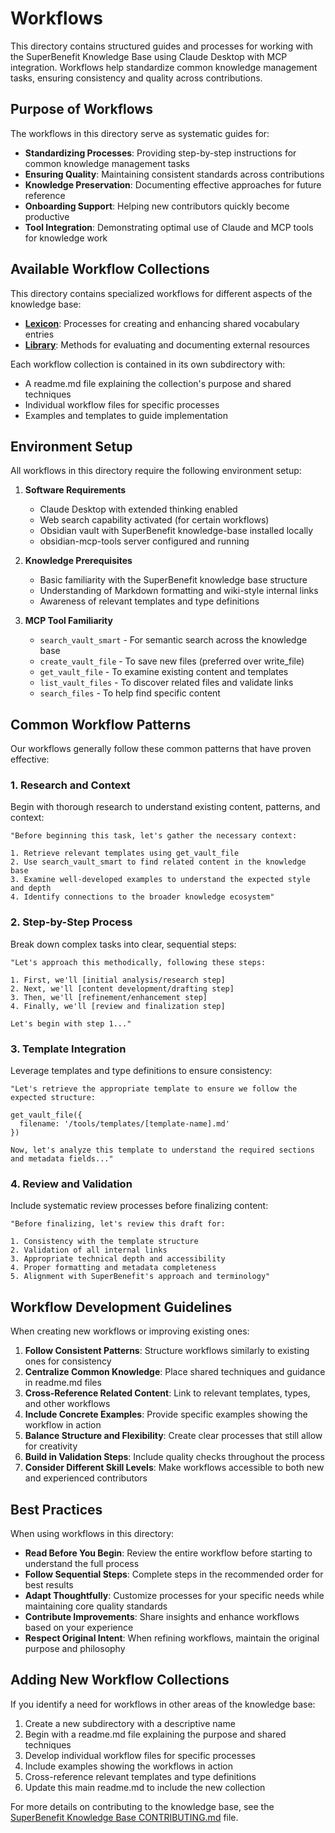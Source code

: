 # Workflows

This directory contains structured guides and processes for working with the SuperBenefit Knowledge Base using Claude Desktop with MCP integration. Workflows help standardize common knowledge management tasks, ensuring consistency and quality across contributions.

## Purpose of Workflows

The workflows in this directory serve as systematic guides for:

- **Standardizing Processes**: Providing step-by-step instructions for common knowledge management tasks
- **Ensuring Quality**: Maintaining consistent standards across contributions
- **Knowledge Preservation**: Documenting effective approaches for future reference
- **Onboarding Support**: Helping new contributors quickly become productive
- **Tool Integration**: Demonstrating optimal use of Claude and MCP tools for knowledge work

## Available Workflow Collections

This directory contains specialized workflows for different aspects of the knowledge base:

- **[Lexicon](lexicon/readme.md)**: Processes for creating and enhancing shared vocabulary entries
- **[Library](library/readme.md)**: Methods for evaluating and documenting external resources

Each workflow collection is contained in its own subdirectory with:
- A readme.md file explaining the collection's purpose and shared techniques
- Individual workflow files for specific processes
- Examples and templates to guide implementation

## Environment Setup

All workflows in this directory require the following environment setup:

1. **Software Requirements**
    - Claude Desktop with extended thinking enabled
    - Web search capability activated (for certain workflows)
    - Obsidian vault with SuperBenefit knowledge-base installed locally
    - obsidian-mcp-tools server configured and running

2. **Knowledge Prerequisites**
    - Basic familiarity with the SuperBenefit knowledge base structure
    - Understanding of Markdown formatting and wiki-style internal links
    - Awareness of relevant templates and type definitions

3. **MCP Tool Familiarity**
    - `search_vault_smart` - For semantic search across the knowledge base
    - `create_vault_file` - To save new files (preferred over write_file)
    - `get_vault_file` - To examine existing content and templates
    - `list_vault_files` - To discover related files and validate links
    - `search_files` - To help find specific content

## Common Workflow Patterns

Our workflows generally follow these common patterns that have proven effective:

### 1. Research and Context

Begin with thorough research to understand existing content, patterns, and context:

```
"Before beginning this task, let's gather the necessary context:

1. Retrieve relevant templates using get_vault_file
2. Use search_vault_smart to find related content in the knowledge base
3. Examine well-developed examples to understand the expected style and depth
4. Identify connections to the broader knowledge ecosystem"
```

### 2. Step-by-Step Process

Break down complex tasks into clear, sequential steps:

```
"Let's approach this methodically, following these steps:

1. First, we'll [initial analysis/research step]
2. Next, we'll [content development/drafting step]
3. Then, we'll [refinement/enhancement step]
4. Finally, we'll [review and finalization step]

Let's begin with step 1..."
```

### 3. Template Integration

Leverage templates and type definitions to ensure consistency:

```
"Let's retrieve the appropriate template to ensure we follow the expected structure:

get_vault_file({
  filename: '/tools/templates/[template-name].md'
})

Now, let's analyze this template to understand the required sections and metadata fields..."
```

### 4. Review and Validation

Include systematic review processes before finalizing content:

```
"Before finalizing, let's review this draft for:

1. Consistency with the template structure
2. Validation of all internal links
3. Appropriate technical depth and accessibility
4. Proper formatting and metadata completeness
5. Alignment with SuperBenefit's approach and terminology"
```

## Workflow Development Guidelines

When creating new workflows or improving existing ones:

1. **Follow Consistent Patterns**: Structure workflows similarly to existing ones for consistency
2. **Centralize Common Knowledge**: Place shared techniques and guidance in readme.md files
3. **Cross-Reference Related Content**: Link to relevant templates, types, and other workflows
4. **Include Concrete Examples**: Provide specific examples showing the workflow in action
5. **Balance Structure and Flexibility**: Create clear processes that still allow for creativity
6. **Build in Validation Steps**: Include quality checks throughout the process
7. **Consider Different Skill Levels**: Make workflows accessible to both new and experienced contributors

## Best Practices

When using workflows in this directory:

- **Read Before You Begin**: Review the entire workflow before starting to understand the full process
- **Follow Sequential Steps**: Complete steps in the recommended order for best results
- **Adapt Thoughtfully**: Customize processes for your specific needs while maintaining core quality standards
- **Contribute Improvements**: Share insights and enhance workflows based on your experience
- **Respect Original Intent**: When refining workflows, maintain the original purpose and philosophy

## Adding New Workflow Collections

If you identify a need for workflows in other areas of the knowledge base:

1. Create a new subdirectory with a descriptive name
2. Begin with a readme.md file explaining the purpose and shared techniques
3. Develop individual workflow files for specific processes
4. Include examples showing the workflows in action
5. Cross-reference relevant templates and type definitions
6. Update this main readme.md to include the new collection

For more details on contributing to the knowledge base, see the [SuperBenefit Knowledge Base CONTRIBUTING.md](F:\projects\sb-knowledge-base\CONTRIBUTING.md) file.